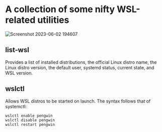 # A collection of some nifty WSL-related utilities

![Screenshot 2023-06-02 194607](https://github.com/sirredbeard/wslinternals/assets/33820650/7107bb48-eac8-4517-9cc5-1b579f20c5da)

## list-wsl

Provides a list of installed distributions, the official Linux distro name, the Linux distro version, the default user, systemd status, current state, and WSL version.

## wslctl

Allows WSL distros to be started on launch. The syntax follows that of systemctl:

```
wslctl enable pengwin
wslctl disable pengwin
wslctl restart pengwin
```
